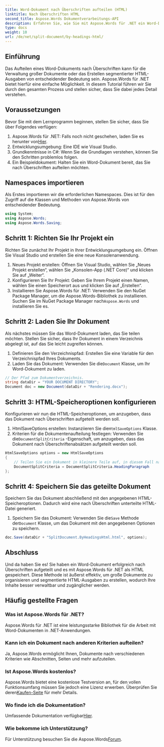 ```yaml
---
title: Word-Dokument nach Überschriften aufteilen (HTML)
linktitle: Nach Überschriften HTML
second_title: Aspose.Words Dokumentverarbeitungs-API
description: Erfahren Sie, wie Sie mit Aspose.Words für .NET ein Word-Dokument nach Überschriften in HTML aufteilen. Folgen Sie unserer detaillierten Schritt-für-Schritt-Anleitung.
type: docs
weight: 10
url: /de/net/split-document/by-headings-html/
---
```

## Einführung

Das Aufteilen eines Word-Dokuments nach Überschriften kann für die Verwaltung großer Dokumente oder das Erstellen segmentierter HTML-Ausgaben von entscheidender Bedeutung sein. Aspose.Words für .NET bietet hierfür eine einfache Möglichkeit. In diesem Tutorial führen wir Sie durch den gesamten Prozess und stellen sicher, dass Sie dabei jedes Detail verstehen.

## Voraussetzungen

Bevor Sie mit dem Lernprogramm beginnen, stellen Sie sicher, dass Sie über Folgendes verfügen:

1. Aspose.Words für .NET: Falls noch nicht geschehen, laden Sie es herunter von[Hier](https://releases.aspose.com/words/net/).
2. Entwicklungsumgebung: Eine IDE wie Visual Studio.
3. Grundkenntnisse in C#: Wenn Sie die Grundlagen verstehen, können Sie den Schritten problemlos folgen.
4. Ein Beispieldokument: Halten Sie ein Word-Dokument bereit, das Sie nach Überschriften aufteilen möchten.

## Namespaces importieren

Als Erstes importieren wir die erforderlichen Namespaces. Dies ist für den Zugriff auf die Klassen und Methoden von Aspose.Words von entscheidender Bedeutung.

```csharp
using System;
using Aspose.Words;
using Aspose.Words.Saving;
```

## Schritt 1: Richten Sie Ihr Projekt ein

Richten Sie zunächst Ihr Projekt in Ihrer Entwicklungsumgebung ein. Öffnen Sie Visual Studio und erstellen Sie eine neue Konsolenanwendung.

1. Neues Projekt erstellen: Öffnen Sie Visual Studio, wählen Sie „Neues Projekt erstellen“, wählen Sie „Konsolen-App (.NET Core)“ und klicken Sie auf „Weiter“.
2. Konfigurieren Sie Ihr Projekt: Geben Sie Ihrem Projekt einen Namen, wählen Sie einen Speicherort aus und klicken Sie auf „Erstellen“.
3.  Installieren Sie Aspose.Words für .NET: Verwenden Sie den NuGet Package Manager, um die Aspose.Words-Bibliothek zu installieren. Suchen Sie im NuGet Package Manager nach`Aspose.Words` und installieren Sie es.

## Schritt 2: Laden Sie Ihr Dokument

Als nächstes müssen Sie das Word-Dokument laden, das Sie teilen möchten. Stellen Sie sicher, dass Ihr Dokument in einem Verzeichnis abgelegt ist, auf das Sie leicht zugreifen können.

1. Definieren Sie den Verzeichnispfad: Erstellen Sie eine Variable für den Verzeichnispfad Ihres Dokuments.
2.  Laden Sie das Dokument: Verwenden Sie die`Document` Klasse, um Ihr Word-Dokument zu laden.

```csharp
// Der Pfad zum Dokumentverzeichnis.
string dataDir = "YOUR DOCUMENT DIRECTORY";
Document doc = new Document(dataDir + "Rendering.docx");
```

## Schritt 3: HTML-Speicheroptionen konfigurieren

Konfigurieren wir nun die HTML-Speicheroptionen, um anzugeben, dass das Dokument nach Überschriften aufgeteilt werden soll.

1.  HtmlSaveOptions erstellen: Instanziieren Sie die`HtmlSaveOptions` Klasse.
2.  Kriterien für die Dokumentenaufteilung festlegen: Verwenden Sie die`DocumentSplitCriteria` -Eigenschaft, um anzugeben, dass das Dokument nach Überschriftenabsätzen aufgeteilt werden soll.

```csharp
HtmlSaveOptions options = new HtmlSaveOptions
{
    // Teilen Sie ein Dokument in kleinere Teile auf, in diesem Fall nach Überschrift.
    DocumentSplitCriteria = DocumentSplitCriteria.HeadingParagraph
};
```

## Schritt 4: Speichern Sie das geteilte Dokument

Speichern Sie das Dokument abschließend mit den angegebenen HTML-Speicheroptionen. Dadurch wird eine nach Überschriften unterteilte HTML-Datei generiert.

1.  Speichern Sie das Dokument: Verwenden Sie die`Save` Methode der`Document` Klasse, um das Dokument mit den angegebenen Optionen zu speichern.

```csharp
doc.Save(dataDir + "SplitDocument.ByHeadingsHtml.html", options);
```

## Abschluss

Und da haben Sie es! Sie haben ein Word-Dokument erfolgreich nach Überschriften aufgeteilt und es mit Aspose.Words für .NET als HTML gespeichert. Diese Methode ist äußerst effektiv, um große Dokumente zu organisieren und segmentierte HTML-Ausgaben zu erstellen, wodurch Ihre Inhalte besser verwaltbar und zugänglicher werden.

## Häufig gestellte Fragen

### Was ist Aspose.Words für .NET?
Aspose.Words für .NET ist eine leistungsstarke Bibliothek für die Arbeit mit Word-Dokumenten in .NET-Anwendungen.

### Kann ich ein Dokument nach anderen Kriterien aufteilen?
Ja, Aspose.Words ermöglicht Ihnen, Dokumente nach verschiedenen Kriterien wie Abschnitten, Seiten und mehr aufzuteilen.

### Ist Aspose.Words kostenlos?
 Aspose.Words bietet eine kostenlose Testversion an, für den vollen Funktionsumfang müssen Sie jedoch eine Lizenz erwerben. Überprüfen Sie deren[Kaufen-Seite](https://purchase.aspose.com/buy) für mehr Details.

### Wo finde ich die Dokumentation?
 Umfassende Dokumentation verfügbar[Hier](https://reference.aspose.com/words/net/).

### Wie bekomme ich Unterstützung?
 Für Unterstützung besuchen Sie die Aspose.Words[Forum](https://forum.aspose.com/c/words/8).